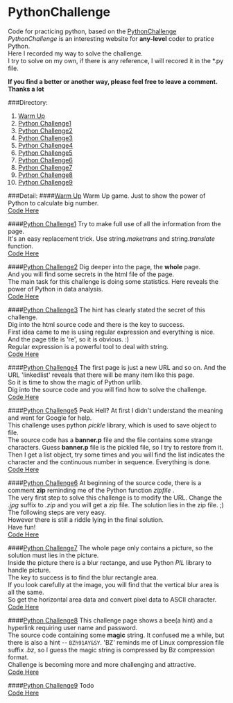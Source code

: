 # PythonChallenge
Code for practicing python, based on the [PythonChallenge](http://www.pythonchallenge.com/)  
*PythonChallenge*  is an interesting website for **any-level** coder to pratice Python.  
Here I recorded my way to solve the challenge.   
I try to solve on my own, if there is any reference, I will recored it in the *.py file.    

**If you find a better or another way, please feel free to leave a comment. Thanks a lot**

###Directory:  

1. [Warm Up](#warm_up)
2. [Python Challenge1](#PC1)
3. [Python Challenge2](#PC2)
4. [Python Challenge3](#PC3)
5. [Python Challenge4](#PC4)
6. [Python Challenge5](#PC5)
7. [Python Challenge6](#PC6)
8. [Python Challenge7](#PC7)
9. [Python Challenge8](#PC8)
10. [Python Challenge9](#PC9)


###Detail:
####<a name='warm_up'></a>[Warm Up](http://www.pythonchallenge.com/pc/def/0.html)
Warm Up game. Just to show the power of Python to calculate big number.  
[Code Here](https://github.com/Sorosliu1029/PythonChallenge/blob/master/PythonChallenge0.py)

####<a name='PC1'></a>[Python Challenge1](http://www.pythonchallenge.com/pc/def/map.html)
Try to make full use of all the information from the page.  
It's an easy replacement trick. Use string.*maketrans* and string.*translate* function.  
[Code Here](https://github.com/Sorosliu1029/PythonChallenge/blob/master/PythonChallenge1.py)

####<a name='PC2'></a>[Python Challenge2](http://www.pythonchallenge.com/pc/def/ocr.html)
Dig deeper into the page, the **whole** page.  
And you will find some secrets in the html file of the page.  
The main task for this challenge is doing some statistics. Here reveals the power of Python in data analysis.  
[Code Here](https://github.com/Sorosliu1029/PythonChallenge/blob/master/PythonChallenge2.py)

####<a name='PC3'></a>[Python Challenge3](http://www.pythonchallenge.com/pc/def/equality.html)
The hint has clearly stated the secret of this challenge.  
Dig into the html source code and there is the key to success.  
First idea came to me is using regular expression and everything is nice. And the page title is 're', so it is obvious. :)  
Regular expression is a powerful tool to deal with string.  
[Code Here](https://github.com/Sorosliu1029/PythonChallenge/blob/master/PythonChallenge3.py)

####<a name='PC4'></a>[Python Challenge4](http://www.pythonchallenge.com/pc/def/linkedlist.php)
The first page is just a new URL and so on.  And the URL 'linkedlist' reveals that there will be many item like this page.  
So it is time to show the magic of Python urllib.  
Dig into the source code and you will find how to solve the challenge.  
[Code Here](https://github.com/Sorosliu1029/PythonChallenge/blob/master/PythonChallenge4.py)

####<a name='PC5'></a>[Python Challenge5](http://www.pythonchallenge.com/pc/def/peak.html)
Peak Hell? At first I didn't understand the meaning and went for Google for help.  
This challenge uses python *pickle* library, which is used to save object to file.  
The source code has a **banner.p** file and the file contains some strange characters. Guess **banner.p** file is the pickled file, so I try to restore from it.  
Then I get a list object, try some times and you will find the list indicates the character and the continuous number in sequence. Everything is done.  
[Code Here](https://github.com/Sorosliu1029/PythonChallenge/blob/master/PythonChallenge5.py)

####<a name='PC6'></a>[Python Challenge6](http://www.pythonchallenge.com/pc/def/channel.html)
At beginning of the source code, there is a comment **zip** reminding me of the Python function *zipfile* .  
The very first step to solve this challenge is to modify the URL. Change the *.jpg* suffix to *.zip* and you will get a zip file. The solution lies in the zip file.  ;)
The following steps are very easy.  
However there is still a riddle lying in the final solution.  
Have fun!  
[Code Here](https://github.com/Sorosliu1029/PythonChallenge/blob/master/PythonChallenge6.py)

####<a name='PC7'></a>[Python Challenge7](http://www.pythonchallenge.com/pc/def/oxygen.html)
The whole page only contains a picture, so the solution must lies in the picture.  
Inside the picture there is a blur rectange, and use Python *PIL* library to handle picture.  
The key to success is to find the blur rectangle area.  
If you look carefully at the image, you will find that the vertical blur area is all the same.  
So get the horizontal area data and convert pixel data to ASCII character.  
[Code Here](https://github.com/Sorosliu1029/PythonChallenge/blob/master/PythonChallenge7.py)

####<a name='PC8'></a>[Python Challenge8](http://www.pythonchallenge.com/pc/def/integrity.html)
This challenge page shows a bee(a hint) and a hyperlink requiring user name and password.  
The source code containing some **magic** string. It confused me a while, but there is also a hint -- `BZh91AY&SY`. 'BZ' reminds me of Linux compression file suffix *.bz*, so I guess the magic string is compressed by Bz compression format.  
Challenge is becoming more and more challenging and attractive.  
[Code Here](https://github.com/Sorosliu1029/PythonChallenge/blob/master/PythonChallenge8.py)

####<a name='PC9'></a>[Python Challenge9](http://www.pythonchallenge.com/pc/return/good.html)
Todo  
[Code Here](https://github.com/Sorosliu1029/PythonChallenge/blob/master/PythonChallenge9.py)

